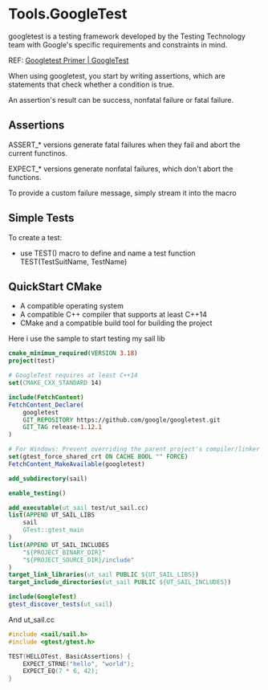 # Tools.GoogleTest

googletest is a testing framework developed by the Testing Technology team with Google's specific requirements and constraints in mind.

REF: [Googletest Primer | GoogleTest](https://google.github.io/googletest/primer.html)

When using googletest, you start by writing assertions, which are statements that check whether a condition is true.

An assertion's result can be success, nonfatal failure or fatal failure.

## Assertions

ASSERT_* versions generate fatal failures when they fail and abort the current functinos.

EXPECT_* versions generate nonfatal failures, which don't abort the functions.

To provide a custom failure message, simply stream it into the macro

## Simple Tests

To create a test:

- use TEST() macro to define and name a test function
  TEST(TestSuitName, TestName)

## QuickStart CMake

- A compatible operating system
- A compatible C++ compiler that supports at least C++14
- CMake and a compatible build tool for building the project

Here i use the sample to start testing my sail lib

```cmake
cmake_minimum_required(VERSION 3.18)
project(test)

# GoogleTest requires at least C++14
set(CMAKE_CXX_STANDARD 14)

include(FetchContent)
FetchContent_Declare(
    googletest
    GIT_REPOSITORY https://github.com/google/googletest.git
    GIT_TAG release-1.12.1
)

# For Windows: Prevent overriding the parent project's compiler/linker settings
set(gtest_force_shared_crt ON CACHE BOOL "" FORCE)
FetchContent_MakeAvailable(googletest)

add_subdirectory(sail)

enable_testing()

add_executable(ut_sail test/ut_sail.cc)
list(APPEND UT_SAIL_LIBS
    sail
    GTest::gtest_main
)
list(APPEND UT_SAIL_INCLUDES
    "${PROJECT_BINARY_DIR}"
    "${PROJECT_SOURCE_DIR}/include"
)
target_link_libraries(ut_sail PUBLIC ${UT_SAIL_LIBS})
target_include_directories(ut_sail PUBLIC ${UT_SAIL_INCLUDES})

include(GoogleTest)
gtest_discover_tests(ut_sail)
```

And ut_sail.cc

```cpp
#include <sail/sail.h>
#include <gtest/gtest.h>

TEST(HELLOTest, BasicAssertions) {
    EXPECT_STRNE("hello", "world");
    EXPECT_EQ(7 * 6, 42);
}
```
